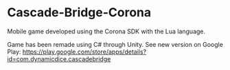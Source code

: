 # Cascade-Bridge-Corona
Mobile game developed using the Corona SDK with the Lua language.

Game has been remade using C# through Unity. See new version on Google Play: https://play.google.com/store/apps/details?id=com.dynamicdice.cascadebridge

